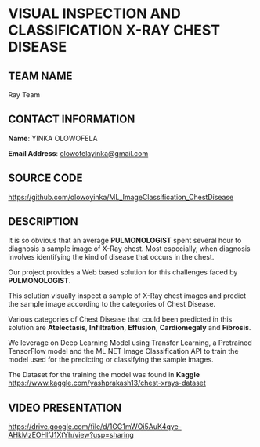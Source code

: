 # VISUAL INSPECTION AND CLASSIFICATION X-RAY CHEST DISEASE

## TEAM NAME

Ray Team

## CONTACT INFORMATION

**Name**: YINKA OLOWOFELA

**Email Address**: olowofelayinka@gmail.com

## SOURCE CODE

https://github.com/olowoyinka/ML_ImageClassification_ChestDisease

## DESCRIPTION

It is so obvious that an average **PULMONOLOGIST** spent several hour to diagnosis a sample image of X-Ray chest. Most especially, when diagnosis involves identifying the kind of disease that occurs in the chest.

Our project provides a Web based solution for this challenges faced by **PULMONOLOGIST**.

This solution visually inspect a sample of X-Ray chest images and predict the sample image according to the categories of Chest Disease.

Various categories of Chest Disease that could been predicted in this solution are **Atelectasis**, **Infiltration**, **Effusion**, **Cardiomegaly** and **Fibrosis**.

We leverage on Deep Learning Model using Transfer Learning, a Pretrained TensorFlow model and the ML.NET Image Classification API to train the model used for the predicting or classifying the sample images.

The Dataset for the training the model was found in **Kaggle** https://www.kaggle.com/yashprakash13/chest-xrays-dataset

## VIDEO PRESENTATION

https://drive.google.com/file/d/1GG1mWOi5AuK4qye-AHkMzEOHlfJ1XtYh/view?usp=sharing
